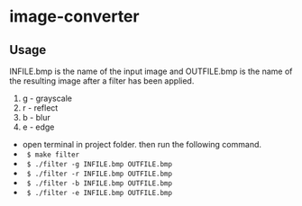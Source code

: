 # image-converter

## Usage
INFILE.bmp is the name of the input image and OUTFILE.bmp is the name of the resulting image after a filter has been applied.
<ol>
  <li> g - grayscale </li>
  <li> r - reflect </li>
  <li> b - blur </li>
  <li> e - edge </li>
</ol>

<ul>
  <li> open terminal in project folder. then run the following command. </li>
  <li><code> $ make filter </code></li>
  <li><code> $ ./filter -g INFILE.bmp OUTFILE.bmp </code></li>
  <li><code> $ ./filter -r INFILE.bmp OUTFILE.bmp </code></li>
  <li><code> $ ./filter -b INFILE.bmp OUTFILE.bmp </code></li>
  <li><code> $ ./filter -e INFILE.bmp OUTFILE.bmp </code></li>
<ul>
